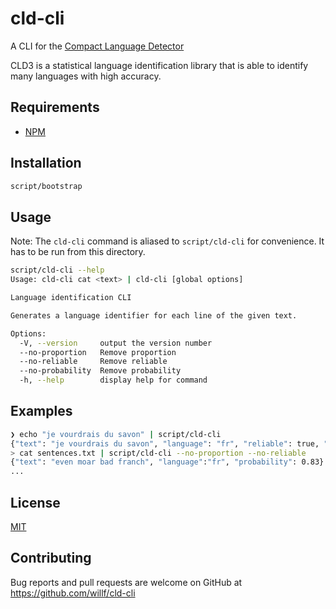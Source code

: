 # cld-cli

A CLI for the [Compact Language Detector](https://github.com/google/cld3)

CLD3 is a statistical language identification library that is able to identify many languages with high accuracy.

## Requirements

- [NPM](https://www.npmjs.com/get-npm)

## Installation

```bash
script/bootstrap
```

## Usage

Note: The `cld-cli` command is aliased to `script/cld-cli` for convenience. It has to be run from this directory.

```bash
script/cld-cli --help
Usage: cld-cli cat <text> | cld-cli [global options]

Language identification CLI

Generates a language identifier for each line of the given text.

Options:
  -V, --version     output the version number
  --no-proportion   Remove proportion
  --no-reliable     Remove reliable
  --no-probability  Remove probability
  -h, --help        display help for command

```

## Examples

```bash
❯ echo "je vourdrais du savon" | script/cld-cli
{"text": "je vourdrais du savon", "language": "fr", "reliable": true, "proportion": 1, "probability": 0.90}
> cat sentences.txt | script/cld-cli --no-proportion --no-reliable
{"text": "even moar bad franch", "language":"fr", "probability": 0.83}
...
```

## License

[MIT](LICENSE)

## Contributing

Bug reports and pull requests are welcome on GitHub at https://github.com/willf/cld-cli
